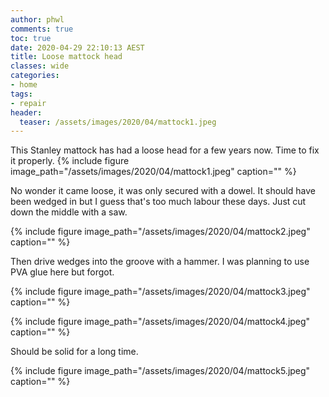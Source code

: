 ```yaml
---
author: phwl
comments: true
toc: true
date: 2020-04-29 22:10:13 AEST
title: Loose mattock head
classes: wide
categories:
- home
tags:
- repair
header:
  teaser: /assets/images/2020/04/mattock1.jpeg
---
```


This Stanley mattock has had a loose head for a few years now. Time to fix it 
properly.
{% include figure image_path="/assets/images/2020/04/mattock1.jpeg" caption="" %}

No wonder it came loose, it was only secured with a dowel. It should
have been wedged in but I guess that's too much labour these days.
Just cut down the middle with a saw.

{% include figure image_path="/assets/images/2020/04/mattock2.jpeg" caption="" %}

Then drive wedges into the groove with a hammer. I was planning to 
use PVA glue here but forgot.

{% include figure image_path="/assets/images/2020/04/mattock3.jpeg" caption="" %}

{% include figure image_path="/assets/images/2020/04/mattock4.jpeg" caption="" %}

Should be solid for a long time.


{% include figure image_path="/assets/images/2020/04/mattock5.jpeg" caption="" %}
